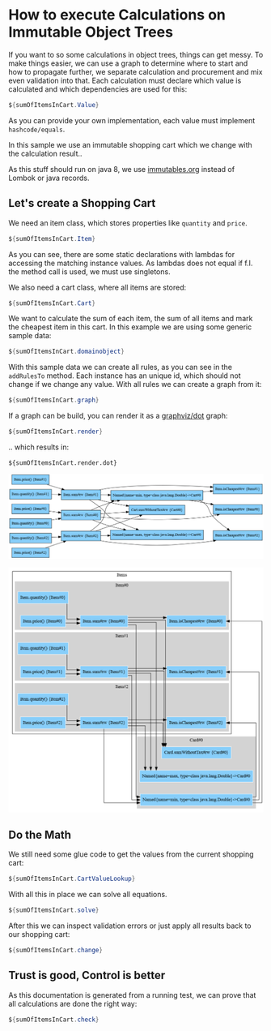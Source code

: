# How to execute Calculations on Immutable Object Trees

If you want to so some calculations in object trees, things can get messy. To make things easier, we can use a graph to
determine where to start and how to propagate further, we separate calculation and procurement and mix even validation
into that. Each calculation must declare which value is calculated and which dependencies are used for this:

```java
${sumOfItemsInCart.Value}
```
As you can provide your own implementation, each value must implement `hashcode/equals`.

In this sample we use an immutable shopping cart which we change with the calculation result..

As this stuff should run on java 8, we use [immutables.org](http://immutables.org) instead of Lombok or java records.

## Let's create a Shopping Cart                                                                                              

We need an item class, which stores properties like `quantity` and `price`.

```java
${sumOfItemsInCart.Item}
```
As you can see, there are some static declarations with lambdas for accessing the matching instance values. As lambdas
does not equal if f.I. the method call is used, we must use singletons.

We also need a cart class, where all items are stored:

```java
${sumOfItemsInCart.Cart}
```

We want to calculate the sum of each item, the sum of all items and mark the cheapest item in this cart.
In this example we are using some generic sample data:

```java
${sumOfItemsInCart.domainobject}
```

With this sample data we can create all rules, as you can see in the `addRulesTo` method. Each instance has an unique id, 
which should not change if we change any value. With all rules we can create a graph from it:

```java
${sumOfItemsInCart.graph}
```
                                                                                          
If a graph can be build, you can render it as a [graphviz/dot](https://graphviz.org/doc/info/lang.html) graph:

```java
${sumOfItemsInCart.render}
```

.. which results in:

```text
${sumOfItemsInCart.render.dot}
```

![Calculation as Graph](HowToCalculateChangeableInstanceTest.png)

![Calculation as Graph - clustered](HowToCalculateChangeableInstanceTest-cluster.png)

## Do the Math                     

We still need some glue code to get the values from the current shopping cart:

```java
${sumOfItemsInCart.CartValueLookup}
```

With all this in place we can solve all equations.

```java
${sumOfItemsInCart.solve}
```

After this we can inspect validation errors or just apply all results back to
our shopping cart:

```java
${sumOfItemsInCart.change}
```

## Trust is good, Control is better

As this documentation is generated from a running test, we can prove that
all calculations are done the right way:

```java
${sumOfItemsInCart.check}
```
